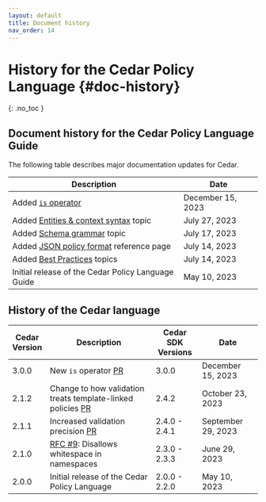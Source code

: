 ```yaml
---
layout: default
title: Document history
nav_order: 14
---
```


# History for the Cedar Policy Language {#doc-history}
{: .no_toc }

## Document history for the Cedar Policy Language Guide 
The following table describes major documentation updates for Cedar.

| Description | Date |
| --- | --- |
| Added [`is` operator](../auth/syntax-operators.html) | December 15, 2023 |
| Added [Entities & context syntax](../auth/entities-syntax.html) topic | July 27, 2023 |
| Added [Schema grammar](../schema/schema-grammar.html) topic | July 17, 2023 |
| Added [JSON policy format](../policies/json-format.html) reference page | July 14, 2023 |
| Added [Best Practices](../overview/best-practices.html) topics | July 14, 2023 |
| Initial release of the Cedar Policy Language Guide | May 10, 2023 | 


## History of the Cedar language

| Cedar<br/>Version | Description | Cedar SDK<br/>Versions | Date | 
| --- |--- |--- | --- |
| 3.0.0 | New `is` operator [PR](https://github.com/cedar-policy/cedar/pull/396) | 3.0.0 | December 15, 2023 |
| 2.1.2 | Change to how validation treats template-linked policies [PR](https://github.com/cedar-policy/cedar/pull/371) | 2.4.2 | October 23, 2023 |
| 2.1.1 | Increased validation precision [PR](https://github.com/cedar-policy/cedar/pull/117) | 2.4.0 - 2.4.1 | September 29, 2023 |
| 2.1.0 | [RFC #9](https://github.com/cedar-policy/rfcs/blob/main/text/0009-disallow-whitespace-in-entityuid.md): Disallows whitespace in namespaces | 2.3.0 - 2.3.3 | June 29, 2023 |
| 2.0.0 | Initial release of the Cedar Policy Language | 2.0.0 - 2.2.0 | May 10, 2023 |



